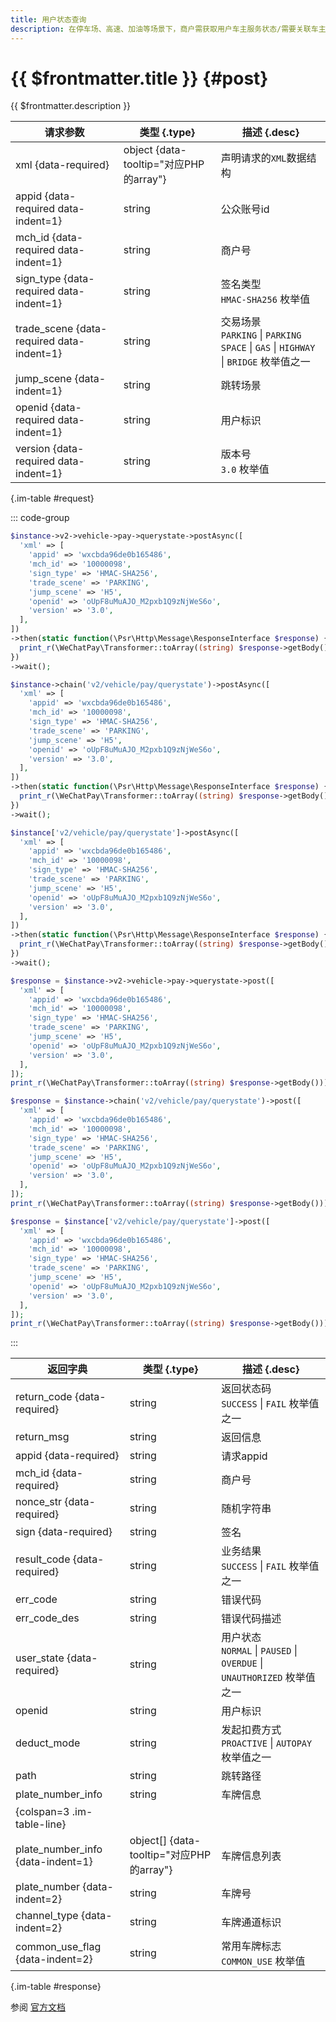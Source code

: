 ```yaml
---
title: 用户状态查询
description: 在停车场、高速、加油等场景下，商户需获取用户车主服务状态/需要关联车主服务。本接口，会查询用户是否开通、授权、有欠费或黑名单用户情况，并将对应的用户状态进行返回。
---
```


# {{ $frontmatter.title }} {#post}

{{ $frontmatter.description }}

| 请求参数 | 类型 {.type} | 描述 {.desc}
| --- | --- | ---
| xml {data-required} | object {data-tooltip="对应PHP的array"} | 声明请求的`XML`数据结构
| appid {data-required data-indent=1} | string | 公众账号id
| mch_id {data-required data-indent=1} | string | 商户号
| sign_type {data-required data-indent=1} | string | 签名类型<br/>`HMAC-SHA256` 枚举值
| trade_scene {data-required data-indent=1} | string | 交易场景<br/>`PARKING` \| `PARKING SPACE` \| `GAS` \| `HIGHWAY` \| `BRIDGE` 枚举值之一
| jump_scene {data-indent=1} | string | 跳转场景
| openid {data-required data-indent=1} | string | 用户标识
| version {data-required data-indent=1} | string | 版本号<br/>`3.0` 枚举值

{.im-table #request}

::: code-group

```php [异步纯链式]
$instance->v2->vehicle->pay->querystate->postAsync([
  'xml' => [
    'appid' => 'wxcbda96de0b165486',
    'mch_id' => '10000098',
    'sign_type' => 'HMAC-SHA256',
    'trade_scene' => 'PARKING',
    'jump_scene' => 'H5',
    'openid' => 'oUpF8uMuAJO_M2pxb1Q9zNjWeS6o',
    'version' => '3.0',
  ],
])
->then(static function(\Psr\Http\Message\ResponseInterface $response) {
  print_r(\WeChatPay\Transformer::toArray((string) $response->getBody()));
})
->wait();
```

```php [异步声明式]
$instance->chain('v2/vehicle/pay/querystate')->postAsync([
  'xml' => [
    'appid' => 'wxcbda96de0b165486',
    'mch_id' => '10000098',
    'sign_type' => 'HMAC-SHA256',
    'trade_scene' => 'PARKING',
    'jump_scene' => 'H5',
    'openid' => 'oUpF8uMuAJO_M2pxb1Q9zNjWeS6o',
    'version' => '3.0',
  ],
])
->then(static function(\Psr\Http\Message\ResponseInterface $response) {
  print_r(\WeChatPay\Transformer::toArray((string) $response->getBody()));
})
->wait();
```

```php [异步属性式]
$instance['v2/vehicle/pay/querystate']->postAsync([
  'xml' => [
    'appid' => 'wxcbda96de0b165486',
    'mch_id' => '10000098',
    'sign_type' => 'HMAC-SHA256',
    'trade_scene' => 'PARKING',
    'jump_scene' => 'H5',
    'openid' => 'oUpF8uMuAJO_M2pxb1Q9zNjWeS6o',
    'version' => '3.0',
  ],
])
->then(static function(\Psr\Http\Message\ResponseInterface $response) {
  print_r(\WeChatPay\Transformer::toArray((string) $response->getBody()));
})
->wait();
```

```php [同步纯链式]
$response = $instance->v2->vehicle->pay->querystate->post([
  'xml' => [
    'appid' => 'wxcbda96de0b165486',
    'mch_id' => '10000098',
    'sign_type' => 'HMAC-SHA256',
    'trade_scene' => 'PARKING',
    'jump_scene' => 'H5',
    'openid' => 'oUpF8uMuAJO_M2pxb1Q9zNjWeS6o',
    'version' => '3.0',
  ],
]);
print_r(\WeChatPay\Transformer::toArray((string) $response->getBody()));
```

```php [同步声明式]
$response = $instance->chain('v2/vehicle/pay/querystate')->post([
  'xml' => [
    'appid' => 'wxcbda96de0b165486',
    'mch_id' => '10000098',
    'sign_type' => 'HMAC-SHA256',
    'trade_scene' => 'PARKING',
    'jump_scene' => 'H5',
    'openid' => 'oUpF8uMuAJO_M2pxb1Q9zNjWeS6o',
    'version' => '3.0',
  ],
]);
print_r(\WeChatPay\Transformer::toArray((string) $response->getBody()));
```

```php [同步属性式]
$response = $instance['v2/vehicle/pay/querystate']->post([
  'xml' => [
    'appid' => 'wxcbda96de0b165486',
    'mch_id' => '10000098',
    'sign_type' => 'HMAC-SHA256',
    'trade_scene' => 'PARKING',
    'jump_scene' => 'H5',
    'openid' => 'oUpF8uMuAJO_M2pxb1Q9zNjWeS6o',
    'version' => '3.0',
  ],
]);
print_r(\WeChatPay\Transformer::toArray((string) $response->getBody()));
```

:::

| 返回字典 | 类型 {.type} | 描述 {.desc}
| --- | --- | ---
| return_code {data-required}| string | 返回状态码<br/>`SUCCESS` \| `FAIL` 枚举值之一
| return_msg | string | 返回信息
| appid {data-required}| string | 请求appid
| mch_id {data-required}| string | 商户号
| nonce_str {data-required}| string | 随机字符串
| sign {data-required}| string | 签名
| result_code {data-required}| string | 业务结果<br/>`SUCCESS` \| `FAIL` 枚举值之一
| err_code | string | 错误代码
| err_code_des | string | 错误代码描述
| user_state {data-required}| string | 用户状态<br/>`NORMAL` \| `PAUSED` \| `OVERDUE` \| `UNAUTHORIZED` 枚举值之一
| openid | string | 用户标识
| deduct_mode | string | 发起扣费方式<br/>`PROACTIVE` \| `AUTOPAY` 枚举值之一
| path | string | 跳转路径
| plate_number_info | string | 车牌信息
| {colspan=3 .im-table-line}
| plate_number_info {data-indent=1} | object[] {data-tooltip="对应PHP的array"} | 车牌信息列表
| plate_number {data-indent=2} | string | 车牌号
| channel_type {data-indent=2} | string | 车牌通道标识
| common_use_flag {data-indent=2} | string | 常用车牌标志<br/>`COMMON_USE` 枚举值

{.im-table #response}

参阅 [官方文档](https://pay.weixin.qq.com/wiki/doc/api/vehicle_v2.php?chapter=20_93&index=9)
